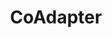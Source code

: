 ---
license: openrail
title: CoAdapter
sdk: gradio
sdk_version: 5.6.0
emoji: 😻
colorFrom: pink
colorTo: blue
pinned: false
python_version: 3.8.16
app_file: app.py
---